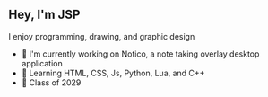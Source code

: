 ## Hey, I'm JSP

I enjoy programming, drawing, and graphic design

 - 🔭 I'm currently working on Notico, a note taking overlay desktop application
 - 🌱 Learning HTML, CSS, Js, Python, Lua, and C++
 - 📘 Class of 2029
